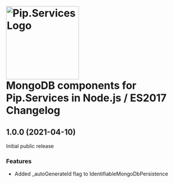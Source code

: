 # <img src="https://uploads-ssl.webflow.com/5ea5d3315186cf5ec60c3ee4/5edf1c94ce4c859f2b188094_logo.svg" alt="Pip.Services Logo" width="200"> <br/> MongoDB components for Pip.Services in Node.js / ES2017 Changelog

## <a name="1.0.0"></a> 1.0.0 (2021-04-10) 

Initial public release

### Features
* Added _autoGenerateId flag to IdentifiableMongoDbPersistence

